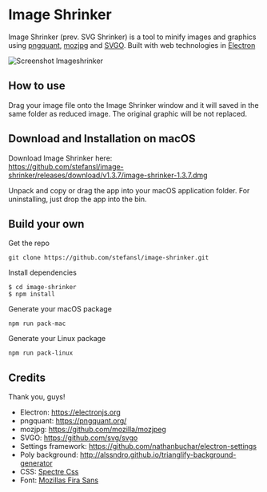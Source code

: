 # Image Shrinker

Image Shrinker (prev. SVG Shrinker) is a tool to minify images and graphics using [pngquant](https://pngquant.org/), [mozjpg](https://github.com/mozilla/mozjpeg) and [SVGO](https://github.com/svg/svgo). Built with web technologies in [Electron](https://electronjs.org)

![Screenshot Imageshrinker](https://raw.githubusercontent.com/stefansl/image-shrinker/master/assets/img/screen.min.png "Screenshot Image Shrinker")

## How to use
Drag your image file onto the Image Shrinker window and it will saved in the same folder as reduced image.
The original graphic will be not replaced.

## Download and Installation on macOS
Download Image Shrinker here:  
https://github.com/stefansl/image-shrinker/releases/download/v1.3.7/image-shrinker-1.3.7.dmg

Unpack and copy or drag the app into your macOS application folder.
For uninstalling, just drop the app into the bin.

## Build your own
Get the repo
```shell
git clone https://github.com/stefansl/image-shrinker.git
```
Install dependencies
```shell
$ cd image-shrinker
$ npm install
```
Generate your macOS package
```shell
npm run pack-mac
```

Generate your Linux package
```shell
npm run pack-linux
```

## Credits
Thank you, guys!
* Electron: https://electronjs.org
* pngquant: https://pngquant.org/
* mozjpg: https://github.com/mozilla/mozjpeg
* SVGO: https://github.com/svg/svgo
* Settings framework: https://github.com/nathanbuchar/electron-settings
* Poly background: http://alssndro.github.io/trianglify-background-generator
* CSS: [Spectre Css](https://picturepan2.github.io/spectre/)
* Font: [Mozillas Fira Sans](https://github.com/mozilla/Fira)

